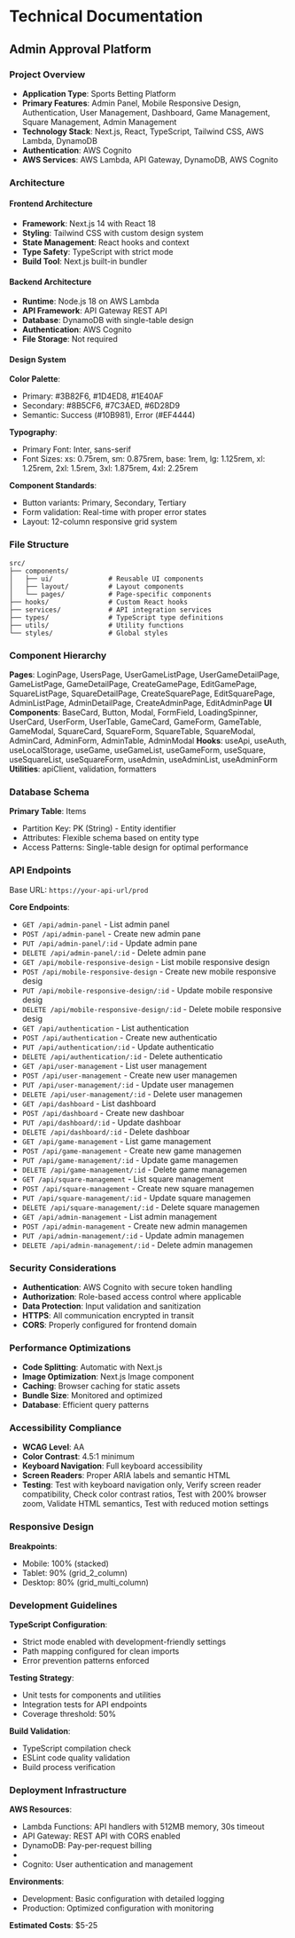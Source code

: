 # Technical Documentation
## Admin Approval Platform

### Project Overview
- **Application Type**: Sports Betting Platform
- **Primary Features**: Admin Panel, Mobile Responsive Design, Authentication, User Management, Dashboard, Game Management, Square Management, Admin Management
- **Technology Stack**: Next.js, React, TypeScript, Tailwind CSS, AWS Lambda, DynamoDB
- **Authentication**: AWS Cognito
- **AWS Services**: AWS Lambda, API Gateway, DynamoDB, AWS Cognito

### Architecture

#### Frontend Architecture
- **Framework**: Next.js 14 with React 18
- **Styling**: Tailwind CSS with custom design system
- **State Management**: React hooks and context
- **Type Safety**: TypeScript with strict mode
- **Build Tool**: Next.js built-in bundler

#### Backend Architecture
- **Runtime**: Node.js 18 on AWS Lambda
- **API Framework**: API Gateway REST API
- **Database**: DynamoDB with single-table design
- **Authentication**: AWS Cognito
- **File Storage**: Not required

#### Design System

**Color Palette**:
- Primary: #3B82F6, #1D4ED8, #1E40AF
- Secondary: #8B5CF6, #7C3AED, #6D28D9
- Semantic: Success (#10B981), Error (#EF4444)

**Typography**:
- Primary Font: Inter, sans-serif
- Font Sizes: xs: 0.75rem, sm: 0.875rem, base: 1rem, lg: 1.125rem, xl: 1.25rem, 2xl: 1.5rem, 3xl: 1.875rem, 4xl: 2.25rem

**Component Standards**:
- Button variants: Primary, Secondary, Tertiary
- Form validation: Real-time with proper error states
- Layout: 12-column responsive grid system


### File Structure
```
src/
├── components/
│   ├── ui/              # Reusable UI components
│   ├── layout/          # Layout components
│   └── pages/           # Page-specific components
├── hooks/               # Custom React hooks
├── services/            # API integration services
├── types/               # TypeScript type definitions
├── utils/               # Utility functions
└── styles/              # Global styles
```

### Component Hierarchy

**Pages**: LoginPage, UsersPage, UserGameListPage, UserGameDetailPage, GameListPage, GameDetailPage, CreateGamePage, EditGamePage, SquareListPage, SquareDetailPage, CreateSquarePage, EditSquarePage, AdminListPage, AdminDetailPage, CreateAdminPage, EditAdminPage
**UI Components**: BaseCard, Button, Modal, FormField, LoadingSpinner, UserCard, UserForm, UserTable, GameCard, GameForm, GameTable, GameModal, SquareCard, SquareForm, SquareTable, SquareModal, AdminCard, AdminForm, AdminTable, AdminModal
**Hooks**: useApi, useAuth, useLocalStorage, useGame, useGameList, useGameForm, useSquare, useSquareList, useSquareForm, useAdmin, useAdminList, useAdminForm
**Utilities**: apiClient, validation, formatters


### Database Schema

**Primary Table**: Items
- Partition Key: PK (String) - Entity identifier
- Attributes: Flexible schema based on entity type
- Access Patterns: Single-table design for optimal performance


### API Endpoints
Base URL: `https://your-api-url/prod`

**Core Endpoints**:
- `GET /api/admin-panel` - List admin panel
- `POST /api/admin-panel` - Create new admin pane
- `PUT /api/admin-panel/:id` - Update admin pane
- `DELETE /api/admin-panel/:id` - Delete admin pane
- `GET /api/mobile-responsive-design` - List mobile responsive design
- `POST /api/mobile-responsive-design` - Create new mobile responsive desig
- `PUT /api/mobile-responsive-design/:id` - Update mobile responsive desig
- `DELETE /api/mobile-responsive-design/:id` - Delete mobile responsive desig
- `GET /api/authentication` - List authentication
- `POST /api/authentication` - Create new authenticatio
- `PUT /api/authentication/:id` - Update authenticatio
- `DELETE /api/authentication/:id` - Delete authenticatio
- `GET /api/user-management` - List user management
- `POST /api/user-management` - Create new user managemen
- `PUT /api/user-management/:id` - Update user managemen
- `DELETE /api/user-management/:id` - Delete user managemen
- `GET /api/dashboard` - List dashboard
- `POST /api/dashboard` - Create new dashboar
- `PUT /api/dashboard/:id` - Update dashboar
- `DELETE /api/dashboard/:id` - Delete dashboar
- `GET /api/game-management` - List game management
- `POST /api/game-management` - Create new game managemen
- `PUT /api/game-management/:id` - Update game managemen
- `DELETE /api/game-management/:id` - Delete game managemen
- `GET /api/square-management` - List square management
- `POST /api/square-management` - Create new square managemen
- `PUT /api/square-management/:id` - Update square managemen
- `DELETE /api/square-management/:id` - Delete square managemen
- `GET /api/admin-management` - List admin management
- `POST /api/admin-management` - Create new admin managemen
- `PUT /api/admin-management/:id` - Update admin managemen
- `DELETE /api/admin-management/:id` - Delete admin managemen

### Security Considerations
- **Authentication**: AWS Cognito with secure token handling
- **Authorization**: Role-based access control where applicable
- **Data Protection**: Input validation and sanitization
- **HTTPS**: All communication encrypted in transit
- **CORS**: Properly configured for frontend domain

### Performance Optimizations
- **Code Splitting**: Automatic with Next.js
- **Image Optimization**: Next.js Image component
- **Caching**: Browser caching for static assets
- **Bundle Size**: Monitored and optimized
- **Database**: Efficient query patterns

### Accessibility Compliance

- **WCAG Level**: AA
- **Color Contrast**: 4.5:1 minimum
- **Keyboard Navigation**: Full keyboard accessibility
- **Screen Readers**: Proper ARIA labels and semantic HTML
- **Testing**: Test with keyboard navigation only, Verify screen reader compatibility, Check color contrast ratios, Test with 200% browser zoom, Validate HTML semantics, Test with reduced motion settings


### Responsive Design

**Breakpoints**:
- Mobile: 100% (stacked)
- Tablet: 90% (grid_2_column)
- Desktop: 80% (grid_multi_column)


### Development Guidelines

**TypeScript Configuration**:
- Strict mode enabled with development-friendly settings
- Path mapping configured for clean imports
- Error prevention patterns enforced

**Testing Strategy**:
- Unit tests for components and utilities
- Integration tests for API endpoints
- Coverage threshold: 50%

**Build Validation**:
- TypeScript compilation check
- ESLint code quality validation
- Build process verification


### Deployment Infrastructure

**AWS Resources**:
- Lambda Functions: API handlers with 512MB memory, 30s timeout
- API Gateway: REST API with CORS enabled
- DynamoDB: Pay-per-request billing
- 
- Cognito: User authentication and management

**Environments**:
- Development: Basic configuration with detailed logging
- Production: Optimized configuration with monitoring

**Estimated Costs**: $5-25

